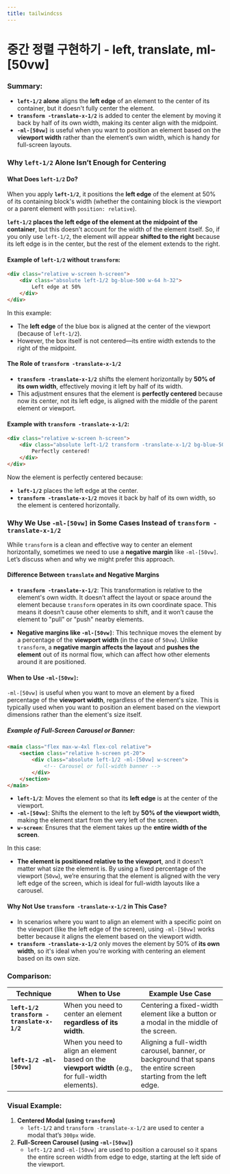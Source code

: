 ```yaml
---
title: tailwindcss
---
```

# 중간 정렬 구현하기 - left, translate, ml-\[50vw]
### Summary:

- **`left-1/2` alone** aligns the **left edge** of an element to the center of its container, but it doesn't fully center the element.
- **`transform -translate-x-1/2`** is added to center the element by moving it back by half of its own width, making its center align with the midpoint.
- **`-ml-[50vw]`** is useful when you want to position an element based on the **viewport width** rather than the element’s own width, which is handy for full-screen layouts.

### Why `left-1/2` Alone Isn’t Enough for Centering

#### What Does `left-1/2` Do?
When you apply **`left-1/2`**, it positions the **left edge** of the element at 50% of its containing block's width (whether the containing block is the viewport or a parent element with `position: relative`).

**`left-1/2` places the left edge of the element at the midpoint of the container**, but this doesn’t account for the width of the element itself. So, if you only use `left-1/2`, the element will appear **shifted to the right** because its left edge is in the center, but the rest of the element extends to the right.

#### Example of `left-1/2` without `transform`:

```html
<div class="relative w-screen h-screen">
    <div class="absolute left-1/2 bg-blue-500 w-64 h-32">
        Left edge at 50%
    </div>
</div>
```

In this example:
- The **left edge** of the blue box is aligned at the center of the viewport (because of `left-1/2`).
- However, the box itself is not centered—its entire width extends to the right of the midpoint.

#### **The Role of `transform -translate-x-1/2`**
- **`transform -translate-x-1/2`** shifts the element horizontally by **50% of its own width**, effectively moving it left by half of its width.
- This adjustment ensures that the element is **perfectly centered** because now its center, not its left edge, is aligned with the middle of the parent element or viewport.

#### Example with `transform -translate-x-1/2`:

```html
<div class="relative w-screen h-screen">
    <div class="absolute left-1/2 transform -translate-x-1/2 bg-blue-500 w-64 h-32">
        Perfectly centered!
    </div>
</div>
```

Now the element is perfectly centered because:
- **`left-1/2`** places the left edge at the center.
- **`transform -translate-x-1/2`** moves it back by half of its own width, so the element is centered horizontally.

### Why We Use `-ml-[50vw]` in Some Cases Instead of `transform -translate-x-1/2`

While `transform` is a clean and effective way to center an element horizontally, sometimes we need to use a **negative margin** like `-ml-[50vw]`. Let’s discuss when and why we might prefer this approach.

#### Difference Between `translate` and Negative Margins

- **`transform -translate-x-1/2`**: This transformation is relative to the element's own width. It doesn’t affect the layout or space around the element because `transform` operates in its own coordinate space. This means it doesn’t cause other elements to shift, and it won’t cause the element to "pull" or "push" nearby elements.

- **Negative margins like `-ml-[50vw]`**: This technique moves the element by a percentage of the **viewport width** (in the case of `50vw`). Unlike `transform`, a **negative margin affects the layout** and **pushes the element** out of its normal flow, which can affect how other elements around it are positioned.

#### When to Use `-ml-[50vw]`:
`-ml-[50vw]` is useful when you want to move an element by a fixed percentage of the **viewport width**, regardless of the element's size. This is typically used when you want to position an element based on the viewport dimensions rather than the element's size itself.
##### Example of Full-Screen Carousel or Banner:

```html
<main class="flex max-w-4xl flex-col relative">
    <section class="relative h-screen pt-20">
        <div class="absolute left-1/2 -ml-[50vw] w-screen">
            <!-- Carousel or full-width banner -->
        </div>
    </section>
</main>
```

- **`left-1/2`**: Moves the element so that its **left edge** is at the center of the viewport.
- **`-ml-[50vw]`**: Shifts the element to the left by **50% of the viewport width**, making the element start from the very left of the screen.
- **`w-screen`**: Ensures that the element takes up the **entire width of the screen**.

In this case:
- **The element is positioned relative to the viewport**, and it doesn’t matter what size the element is. By using a fixed percentage of the viewport (`50vw`), we’re ensuring that the element is aligned with the very left edge of the screen, which is ideal for full-width layouts like a carousel.

#### Why Not Use `transform -translate-x-1/2` in This Case?
- In scenarios where you want to align an element with a specific point on the viewport (like the left edge of the screen), using `-ml-[50vw]` works better because it aligns the element based on the viewport width.
- **`transform -translate-x-1/2`** only moves the element by 50% of **its own width**, so it's ideal when you're working with centering an element based on its own size.

### Comparison:

| Technique                        | When to Use                                                                                                       | Example Use Case                                                                                                     |
|-----------------------------------|-------------------------------------------------------------------------------------------------------------------|---------------------------------------------------------------------------------------------------------------------|
| **`left-1/2 transform -translate-x-1/2`** | When you need to center an element **regardless of its width**.                                                    | Centering a fixed-width element like a button or a modal in the middle of the screen.                               |
| **`left-1/2 -ml-[50vw]`**         | When you need to align an element based on the **viewport width** (e.g., for full-width elements).                  | Aligning a full-width carousel, banner, or background that spans the entire screen starting from the left edge.      |
### Visual Example:

1. **Centered Modal (using `transform`)**
   - `left-1/2` and `transform -translate-x-1/2` are used to center a modal that’s `300px` wide.
2. **Full-Screen Carousel (using `-ml-[50vw]`)**
   - `left-1/2` and `-ml-[50vw]` are used to position a carousel so it spans the entire screen width from edge to edge, starting at the left side of the viewport.
